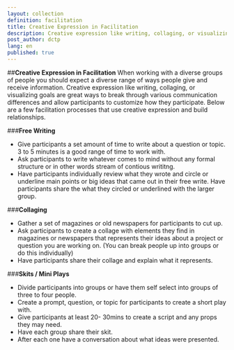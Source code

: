 ```yaml
---
layout: collection
definition: facilitation
title: Creative Expression in Facilitation
description: Creative expression like writing, collaging, or visualizing goals are great ways to break through various communication differences and allow participants to customize how they participate.
post_author: dctp
lang: en
published: true
---
```

##**Creative Expression in Facilitation** 
When working with a diverse groups of people you should expect a diverse range of ways people give and receive information. Creative expression like writing, collaging, or visualizing goals are great ways to break through various communication differences and allow participants to customize how they participate. Below are a few facilitation processes that use creative expression and build relationships.

###**Free Writing**

- Give participants a set amount of time to write about a question or topic. 3 to 5 minutes is a good range of time to work with.
- Ask participants to write whatever comes to mind without any formal structure or in other words stream of contious writitng.
- Have participants individually review what they wrote and circle or underline main points or big ideas that came out in their free write. Have participants share the what they circled or underlined with the larger group.

###**Collaging**

- Gather a set of magazines or old newspapers for participants to cut up. 
- Ask participants to create a collage with elements they find in magazines or newspapers that represents their ideas about a project or question you are working on. (You can break people up into groups or do this individually)
- Have participants share their collage and explain what it represents. 

###**Skits / Mini Plays**

- Divide participants into groups or have them self select into groups of three to four people.
- Create a prompt, question, or topic for participants to create a short play with. 
- Give participants at least 20- 30mins to create a script and any props they may need. 
- Have each group share their skit.
- After each one have a conversation about what ideas were presented. 

 
